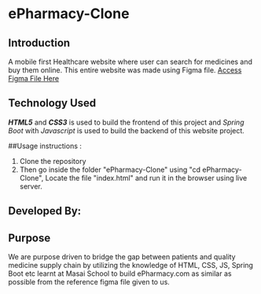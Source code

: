 # ePharmacy-Clone

## Introduction 

A mobile first Healthcare website where user can search for medicines and buy them online. This entire website was made using Figma file. 
[Access Figma File Here](http://www.figma.com/file/5phJ6KkkBYVrNg7JOy1n03/Visual-Design(Unit-2)?node-id=0%3A1 "Named link title")

## Technology Used
***HTML5*** and ***CSS3*** is used to build the frontend of this project and *Spring Boot* with *Javascript* is used to build the backend of this website project.

##Usage instructions :

1. Clone the repository
2. Then go inside the folder "ePharmacy-Clone" using "cd ePharmacy-Clone", Locate the file "index.html" and run it in the browser using live server.

## Developed By:

## Purpose
We are purpose driven to bridge the gap between patients and quality medicine supply chain by utilizing the knowledge of HTML, CSS, JS, Spring Boot etc learnt at Masai School to build ePharmacy.com as similar as possible from the reference figma file given to us.


